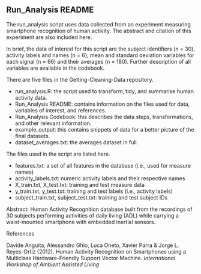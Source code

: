 <h2>Run_Analysis README</h2>

<p>The run_analysis script uses data collected from an experiment measuring smartphone recognition of human activity. The abstract and citation of this experiment are also included here.</p>

<p>In brief, the data of interest for this script are the subject identifiers (n = 30),  activity labels and names (n = 6), mean and standard deviation variables for each signal (n = 66) and their averages (n = 180). Further description of all variables are available in the codebook.</p>

<p>There are five files in the Getting-Cleaning-Data repository.</p>
<ul>
<li>run_analysis.R: the script used to transform, tidy, and summarise human activity data.</li>
<li>Run_Analysis README: contains information on the files used for data, variables of interest, and references.</li>
<li>Run_Analysis Codebook: this describes the data steps, transformations, and other relevant information.</li>
<li>example_output: this contains snippets of data for a better picture of the final datasets. </li>
<li>dataset_averages.txt: the averages dataset in full.
</ul>

<p>The files used in the script are listed here.</p>
<ul>
<li>features.txt: a set of all features in the database (i.e., used for measure names)</li>
<li>activity_labels.txt: numeric activity labels and their respective names</li>
<li>X_train.txt, X_test.txt: training and test measure data</li>
<li>y_train.txt, y_test.txt: training and test labels (i.e., activity labels)</li>
<li>subject_train.txt, subject_test.txt: training and test subject IDs</li>
</ul>

<p>Abstract: Human Activity Recognition database built from the recordings of 30 subjects performing activities of daily living (ADL) while carrying a waist-mounted smartphone with embedded inertial sensors.</p>

<p>References</p>

<p>Davide Anguita, Alessandro Ghio, Luca Oneto, Xavier Parra & Jorge L. Reyes-Ortiz (2012). Human Activity Recognition on 					Smartphones using a Multiclass Hardware-Friendly Support Vector Machine. <em>International Workshop of Ambient 
			Assisted Living</em></p>

</body>
